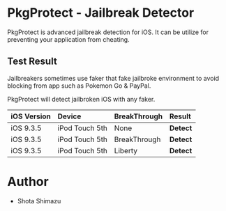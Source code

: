 # PkgProtect - Jailbreak Detector

PkgProtect is advanced jailbreak detection for iOS. It can be utilize for preventing your application from cheating.



## Test Result

Jailbreakers sometimes use faker that fake jailbroke environment to avoid blocking from app such as Pokemon Go & PayPal.

PkgProtect will detect jailbroken iOS with any faker.



| iOS Version | Device         | BreakThrough | Result     |
| :---------- | :------------- | :----------- | :--------- |
| iOS 9.3.5   | iPod Touch 5th | None         | **Detect** |
| iOS 9.3.5   | iPod Touch 5th | BreakThrough | **Detect** |
| iOS 9.3.5   | iPod Touch 5th | Liberty      | **Detect** |



# Author

- Shota Shimazu

